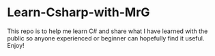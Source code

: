 # Learn-Csharp-with-MrG
This repo is to help me learn C# and share what I have learned with the public so anyone experienced or beginner can hopefully find it useful. Enjoy!

